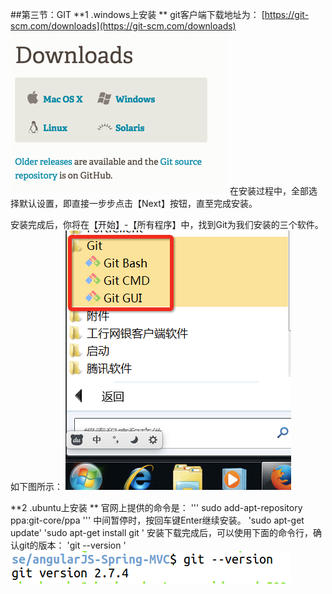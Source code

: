 ##第三节：GIT
**1 .windows上安装
**
git客户端下载地址为：
[https://git-scm.com/downloads](https://git-scm.com/downloads) 
![](image/2016-06-24_576c8cfd1c3e4.png) 
在安装过程中，全部选择默认设置，即直接一步步点击【Next】按钮，直至完成安装。

安装完成后，你将在【开始】-【所有程序】中，找到Git为我们安装的三个软件。如下图所示：
![](image/2016-06-24_576c8cfd3955e.png) 

**2 .ubuntu上安装
**
官网上提供的命令是：
'''
sudo add-apt-repository ppa:git-core/ppa
'''
中间暂停时，按回车键Enter继续安装。
'sudo apt-get update'
'sudo apt-get install git '
安装下载完成后，可以使用下面的命令行，确认git的版本：
'git --version '
![](image/001.png) 